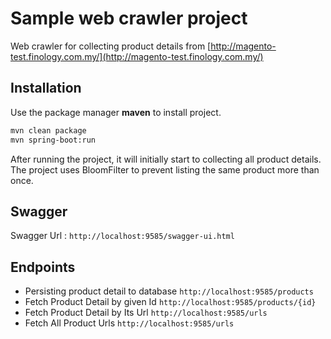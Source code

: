 # Sample web crawler project

Web crawler for collecting product details from [http://magento-test.finology.com.my/](http://magento-test.finology.com.my/)


## Installation

Use the package manager **maven** to install project.

```bash
mvn clean package
mvn spring-boot:run
```
After running the project, it will initially start to collecting all product details. The project uses BloomFilter to prevent listing the same product more than once.
## Swagger
Swagger Url : ```http://localhost:9585/swagger-ui.html```

## Endpoints
* Persisting product detail to database ```http://localhost:9585/products```
* Fetch Product Detail by given Id ```http://localhost:9585/products/{id}```
* Fetch Product Detail by Its Url ```http://localhost:9585/urls```
* Fetch All Product Urls ```http://localhost:9585/urls```
